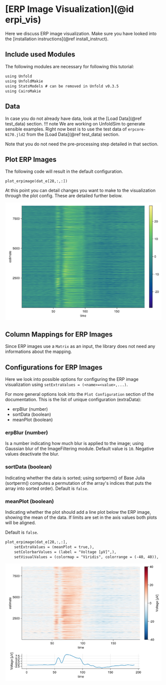 # [ERP Image Visualization](@id erpi_vis)

Here we discuss ERP image visualization. 
Make sure you have looked into the [installation instructions](@ref install_instruct).

## Include used Modules
The following modules are necessary for following this tutorial:
```
using Unfold
using UnfoldMakie
using StatsModels # can be removed in Unfold v0.3.5
using CairoMakie
```

## Data
In case you do not already have data, look at the [Load Data](@ref test_data) section. 
!!! note
    We are working on UnfoldSim to generate sensible examples. Right now best is to use the test data of `erpcore-N170.jld2` from the [Load Data](@ref test_data) section.

Note that you do not need the pre-processing step detailed in that section.

## Plot ERP Images

The following code will result in the default configuration. 
```
plot_erpimage(dat_e[28,:,:])
```
At this point you can detail changes you want to make to the visualization through the plot config. These are detailed further below. 


![Default ERP Image](../images/erp_image_default.png)

## Column Mappings for ERP Images

Since ERP images use a `Matrix` as an input, the library does not need any informations about the mapping.

## Configurations for ERP Images

Here we look into possible options for configuring the ERP image visualization using `setExtraValues = (<name>=<value>,...)`.

For more general options look into the `Plot Configuration` section of the documentation.
This is the list of unique configuration (extraData):
- erpBlur (number)
- sortData (boolean)
- meanPlot (boolean)


### erpBlur (number)
Is a number indicating how much blur is applied to the image; using Gaussian blur of the ImageFiltering module. 
Default value is `10`. Negative values deactivate the blur.

### sortData (boolean)
Indicating whether the data is sorted; using sortperm() of Base Julia 
(sortperm() computes a permutation of the array's indices that puts the array into sorted order). 
Default is `false`.

### meanPlot (boolean)
Indicating whether the plot should add a line plot below the ERP image, showing the mean of the data.
If limits are set in the axis values both plots will be aligned.

Default is `false`.


```
plot_erpimage(dat_e[28,:,:],
    setExtraValues = (meanPlot = true,),
    setColorbarValues = (label = "Voltage [µV]",),
    setVisualValues = (colormap = "Viridis", colorrange = (-40, 40)),

```

![ERP Image with Line](../images/erp_image_line.png)
